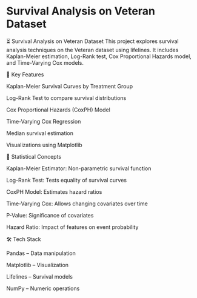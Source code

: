 # Survival Analysis on Veteran Dataset

⏳ Survival Analysis on Veteran Dataset This project explores survival analysis techniques on the Veteran dataset using lifelines. It includes Kaplan-Meier estimation, Log-Rank test, Cox Proportional Hazards model, and Time-Varying Cox models.

🚀 Key Features

Kaplan-Meier Survival Curves by Treatment Group

Log-Rank Test to compare survival distributions

Cox Proportional Hazards (CoxPH) Model

Time-Varying Cox Regression

Median survival estimation

Visualizations using Matplotlib

🧠 Statistical Concepts

Kaplan-Meier Estimator: Non-parametric survival function

Log-Rank Test: Tests equality of survival curves

CoxPH Model: Estimates hazard ratios

Time-Varying Cox: Allows changing covariates over time

P-Value: Significance of covariates

Hazard Ratio: Impact of features on event probability

🛠️ Tech Stack

Pandas – Data manipulation

Matplotlib – Visualization

Lifelines – Survival models

NumPy – Numeric operations
